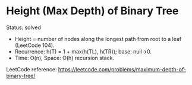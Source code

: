 # Height (Max Depth) of Binary Tree

Status: solved

- Height = number of nodes along the longest path from root to a leaf (LeetCode 104).
- Recurrence: h(T) = 1 + max(h(TL), h(TR)); base: null->0.
- Time: O(n), Space: O(h) recursion stack.

LeetCode reference: https://leetcode.com/problems/maximum-depth-of-binary-tree/